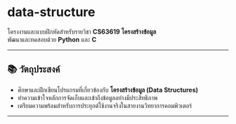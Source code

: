 # data-structure  

โครงงานและแบบฝึกหัดสำหรับรายวิชา **CS63619 โครงสร้างข้อมูล**  
พัฒนาและทดสอบด้วย **Python** และ **C**  

---

## 📚 วัตถุประสงค์  
- ศึกษาและฝึกเขียนโปรแกรมที่เกี่ยวข้องกับ **โครงสร้างข้อมูล (Data Structures)**  
- ทำความเข้าใจหลักการจัดเก็บและเข้าถึงข้อมูลอย่างมีประสิทธิภาพ  
- เตรียมความพร้อมสำหรับการประยุกต์ใช้งานจริงในสายงานวิทยาการคอมพิวเตอร์ 
---